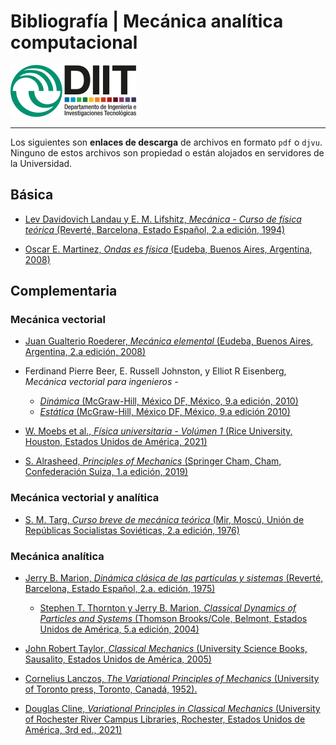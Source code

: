 # Bibliografía | Mecánica analítica computacional
![UNLaM | DIIT](../figurasLaTeX/ambos.png "UNLaM | DIIT")  
<!---
 ![by-nc-sa.png](../figurasLaTeX/by-nc-sa.png "CC-BY-NC-SA") 2022 [Víctor A. Bettachini](mailto:vbettachini@unlam.edu.ar)  
![UNLaM | DIIT](../figurasLaTeX/ambos.png "UNLaM | DIIT")  
© 2021 [Víctor A. Bettachini](mailto:vbettachini@unlam.edu.ar)  
-->
___

Los siguientes son **enlaces de descarga** de archivos en formato `pdf` o `djvu`.  
Ninguno de estos archivos son propiedad o están alojados en servidores de la Universidad.

## Básica
- [Lev Davidovich Landau y E. M. Lifshitz, _Mecánica - Curso de física teórica_ (Reverté, Barcelona, Estado Español, 2.a edición, 1994)](https://archive.org/details/curso-de-fisica-teorica-vol-1-mecanica)

- [Oscar E. Martinez, _Ondas es física_ (Eudeba, Buenos Aires, Argentina, 2008)](http://users.df.uba.ar/vera/libros/Ondas_es_fisica.pdf)

	
## Complementaria

### Mecánica vectorial

- [Juan Gualterio Roederer, _Mecánica elemental_ (Eudeba, Buenos Aires, Argentina, 2.a edición, 2008)](http://www2.fisica.unlp.edu.ar/~wahlberg/PEFE/Libros/Juan_Roederer_Mecanica_Elemental.pdf)

- Ferdinand Pierre Beer, E. Russell Johnston, y Elliot R Eisenberg, _Mecánica vectorial para ingenieros -_
    - [_Dinámica_ (McGraw-Hill, México DF, México, 9.a edición, 2010)](https://archive.org/details/MecanicaVectorialParaIngenierosDinamica9th)
    - [_Estática_ (McGraw-Hill, México DF, México, 9.a edición 2010)](https://archive.org/download/MecanicaVectorialParaIngenierosBeer9naEdicion/Mec%C3%A1nica%20Vectorial%20Para%20Ingenieros%20-%20Beer%209na%20edicion.pdf)

- [W. Moebs et al., _Física universitaria - Volúmen 1_ (Rice University, Houston, Estados Unidos de América, 2021)](https://openstax.org/details/books/f%C3%ADsica-universitaria-volumen-1)

- [S. Alrasheed, _Principles of Mechanics_ (Springer Cham, Cham, Confederación Suiza, 1.a edición, 2019)](https://doi.org/10.1007/978-3-030-15195-9)


### Mecánica vectorial y analítica

- [S. M. Targ, _Curso breve de mecánica teórica_ (Mir, Moscú, Unión de Repúblicas Socialistas Soviéticas, 2.a edición, 1976)](https://z-library.sk/book/10572615/d3c544/breve-curso-de-mecanica-teorica.html?dsource=recommend)


### Mecánica analítica

- [Jerry B. Marion, _Dinámica clásica de las partículas y sistemas_ (Reverté, Barcelona, Estado Español, 2.a. edición, 1975)](https://mega.nz/file/TUAhyIpZ#BGkPyVtYnsWMi7Zj8xHXxGBJ904Ty1NAolxNev8Etf8)
    - [Stephen T. Thornton y Jerry B. Marion, _Classical Dynamics of Particles and Systems_ (Thomson Brooks/Cole, Belmont, Estados Unidos de América,  5.a edición, 2004)](https://mega.nz/file/PcREiRSJ#CXoEn0igVkDCpuck6JjzIVIKMrhYzf6huJmsJva_cLQ)

- [John Robert Taylor, _Classical Mechanics_ (University Science Books, Sausalito, Estados Unidos de América, 2005)](https://mega.nz/file/6MAzQIYD#M_XCQkAuWDU6F4Oro7GV2nUMsu012ihTFIMlrNJiP38)

- [Cornelius Lanczos, _The Variational Principles of Mechanics_ (University of Toronto press, Toronto, Canadá, 1952).](https://mega.nz/file/3FInUCYT#AuIn60lyVdc7Mhg2TJmHiVQKeSccd9e9VCED1wjc61A)

- [Douglas Cline, _Variational Principles in Classical Mechanics_ (University of Rochester River Campus Libraries, Rochester, Estados Unidos de América, 3rd ed., 2021)](http://classicalmechanics.lib.rochester.edu/)